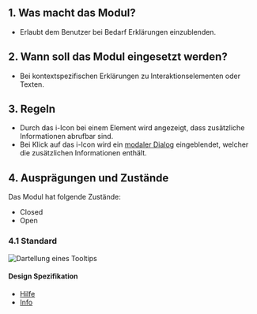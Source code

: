 ## 1. Was macht das Modul?
*   Erlaubt dem Benutzer bei Bedarf Erklärungen einzublenden.

## 2. Wann soll das Modul eingesetzt werden?
*   Bei kontextspezifischen Erklärungen zu Interaktionselementen oder Texten.

## 3. Regeln
*   Durch das i-Icon bei einem Element wird angezeigt, dass zusätzliche Informationen abrufbar sind.
*   Bei Klick auf das i-Icon wird ein [modaler Dialog](https://digital.sbb.ch/de/mobile/module/modaler-dialog) eingeblendet, welcher die zusätzlichen Informationen enthält.

## 4. Ausprägungen und Zustände
Das Modul hat folgende Zustände:
*   Closed
*   Open

### 4.1 Standard
![Dartellung eines Tooltips](https://raw.githubusercontent.com/sbb-design-systems/design-system-mobile-documentation/master/documentation/modules/tooltip/images/MM12_Close.png 'class: image')

#### Design Spezifikation
*   [Hilfe](https://sbb.invisionapp.com/d/main#/console/14051805/322943570/inspect)  
*   [Info](https://sbb.invisionapp.com/d/main#/console/14051805/322943571/inspect)
